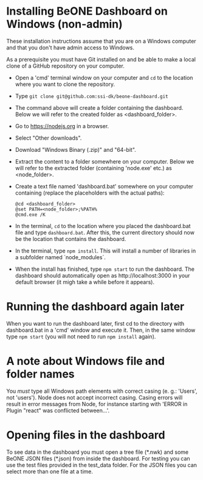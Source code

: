 ﻿# Installing BeONE Dashboard on Windows (non-admin)

These installation instructions assume that you are on a Windows
computer and that you don\'t have admin access to Windows.

As a prerequisite you must have Git installed on and be able to make a
local clone of a GitHub repository on your computer.

-   Open a 'cmd' terminal window on your computer and `cd` to the location where
    you want to clone the repository.

-   Type `git clone git@github.com:ssi-dk/beone-dashboard.git`
-   The command above will create a folder containing the dashboard. Below we will refer to the created folder
    as \<dashboard_folder\>.
-   Go to https://nodejs.org in a browser.
-   Select "Other downloads".
-   Download "Windows Binary (.zip)" and "64-bit".
-   Extract the content to a folder somewhere on your computer. Below we
    will refer to the extracted folder (containing \'node.exe\' etc.) as
    \<node_folder\>.
-   Create a text file named \'dashboard.bat\' somewhere on your computer
    containing (replace the placeholders with the actual paths):
    ```
    @cd <dashboard_folder>
    @set PATH=<node_folder>;%PATH%
    @cmd.exe /K
    ```
-   In the terminal, `cd` to the location where you placed the dashboard.bat file
    and type `dashboard.bat`. After this, the current directory should now be the location that contains the dashboard.
-   In the terminal, type `npm install`. This will install a number of libraries in a subfolder named ´node_modules´.

-   When the install has finished, type `npm start` to run the dashboard. The dashboard should automatically open as
http://localhost:3000 in your default browser (it migh take a while before it appears).

# Running the dashboard again later
When you want to run the dashboard later, first cd to the directory with dashboard.bat in a 'cmd' window and execute it.
Then, in the same window type `npm start` (you will not need to run `npm install` again).

# A note about Windows file and folder names

You _must_ type all Windows path elements with correct casing (e. g.:
\'Users\', not \'users\'). Node does not accept incorrect casing. Casing
errors will result in error messages from Node, for instance starting
with \'ERROR in Plugin \"react\" was conflicted between\...\'.

# Opening files in the dashboard
To see data in the dashboard you must open a tree file (\*.nwk) and some BeONE JSON files (\*.json) from inside the dashboard.
For testing you can use the test files provided in the test_data folder. For the JSON files you can select more than one file
at a time.
